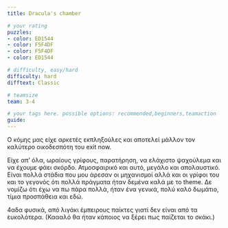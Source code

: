 ```yaml
---
title: Dracula's chamber

# your rating
puzzles:
- color: ED1544
- color: F5F4DF
- color: F5F4DF
- color: ED1544

# difficulty, easy/hard
difficulty: hard
difftext: Classic

# teamsize
team: 3-4

# your tags here. possible options: recommended,beginners,teamaction
guide:
---
```



Ο κόμης μας είχε αρκετές εκπληξούλες και αποτελεί μάλλον τον καλύτερο οικοδεσπότη του exit now.

Είχε απ’ όλα, ωραίους γρίφους, παρατήρηση, να ελάχιστο ψαχούλεμα και να έχουμε φάει σκόρδο. Ατμοσφαιρικό και αυτό, μεγάλο και απολαυστικό. Είναι πολλά στάδια που μου άρεσαν οι μηχανισμοί αλλά και οι γρίφοι του και το γεγονός ότι πολλά πράγματα ήταν δεμένα καλά με το theme.
Δε νομίζω ότι έχω να πω πάρα πολλά, ήταν ένα γενικά, πολύ καλό δωμάτιο, τίμια προσπάθεια και εδώ.

4αδα φυσικά, από λιγάκι έμπειρους παίκτες γιατί δεν είναι από τα ευκολότερα. (Καααλό θα ήταν κάποιος να ξέρει πως παίζεται το σκάκι.)